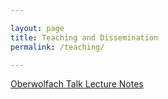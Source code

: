 ```yaml
--- 

layout: page
title: Teaching and Dissemination
permalink: /teaching/

---
```


[Oberwolfach Talk Lecture Notes](/files/\[Ciccarello]The\_leading\_order\_lower\_bound\_for\_a\_3D\_dilute\_Bose\_gas-1.pdf)
